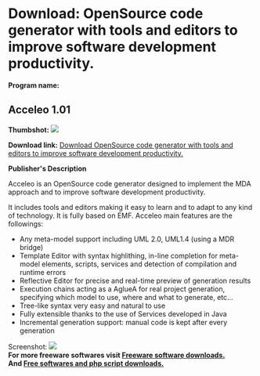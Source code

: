 # Download: OpenSource code generator with tools and editors to improve software development productivity.

**Program name:**

## Acceleo 1.01

  
**Thumbshot:** ![](http://www.freewarefiles.com/screenshot/acceleo_md.gif)   
  
**Download link:** [Download OpenSource code generator with tools and editors to improve software development productivity.](http://freesoftwares.boysofts.com/Acceleo_program_20559.html)  
  


**Publisher's Description**  
  


Acceleo is an OpenSource code generator designed to implement the MDA approach and to improve software development productivity. 

It includes tools and editors making it easy to learn and to adapt to any kind of technology. It is fully based on EMF. Acceleo main features are the followings:

  * Any meta-model support including UML 2.0, UML1.4 (using a MDR bridge) 
  * Template Editor with syntax highlithing, in-line completion for meta-model elements, scripts, services and detection of compilation and runtime errors 
  * Reflective Editor for precise and real-time preview of generation results 
  * Execution chains acting as a AglueA for real project generation, specifying which model to use, where and what to generate, etc... 
  * Tree-like syntax very easy and natural to use 
  * Fully extensible thanks to the use of Services developed in Java 
  * Incremental generation support: manual code is kept after every generation 

  
  
Screenshot: ![](http://www.freewarefiles.com/screenshot/acceleo.gif)   
**For more freeware softwares visit [Freeware software downloads.](http://freesoftwares.boysofts.com/)**   
**And [Free softwares and php script downloads.](http://www.boysofts.com/)**
